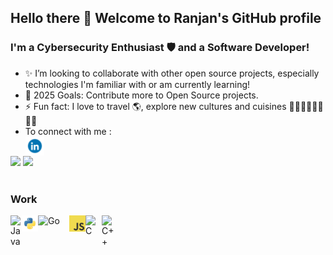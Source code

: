 ## Hello there 👋 Welcome to Ranjan's GitHub profile 

### I'm a Cybersecurity Enthusiast 🛡️ and a Software Developer!
- ✨ I’m looking to collaborate with other open source projects, especially technologies I'm familiar with or am currently learning!
- 🥅 2025 Goals: Contribute more to Open Source projects.
- ⚡ Fun fact: I love to travel 🌎, explore new cultures and cuisines 🍱🥟🍛🍜🧆🌮🥪🍰
- To connect with me : <br> [<img align="left" alt="Ranjan | LinkedIn" width="30px" src="LinkedIn_icon.png" />][linkedin]

<br>
<div display="flex">
  <img height="150em" src="http://github-profile-summary-cards.vercel.app/api/cards/profile-details?username=the-c0d3br34k3r&theme=tokyonight"/> 
  <img height="150em" src="https://github-profile-summary-cards.vercel.app/api/cards/most-commit-language?username=the-c0d3br34k3r&theme=tokyonight"/> 
</div>

<br />

### Work
[<img align="left" alt="Java" width="18px" src="https://cdn-icons-png.flaticon.com/512/226/226777.png" />][java_prs]
[<img align="left" alt="Python" width="26px" src="https://raw.githubusercontent.com/github/explore/80688e429a7d4ef2fca1e82350fe8e3517d3494d/topics/python/python.png" />][python_prs]
[<img align="left" alt="Go" width="50px" src="https://upload.wikimedia.org/wikipedia/commons/thumb/0/05/Go_Logo_Blue.svg/1200px-Go_Logo_Blue.svg.png" />][go_prs]
[<img align="left" alt="JavaScript" width="26px" src="https://raw.githubusercontent.com/github/explore/80688e429a7d4ef2fca1e82350fe8e3517d3494d/topics/javascript/javascript.png" />][javascript_prs]
[<img align="left" alt="C" width="26px" src="https://upload.wikimedia.org/wikipedia/commons/thumb/1/18/C_Programming_Language.svg/1200px-C_Programming_Language.svg.png" />][c_prs]
[<img align="left" alt="C++" width="26px" src="https://upload.wikimedia.org/wikipedia/commons/thumb/1/18/ISO_C%2B%2B_Logo.svg/1822px-ISO_C%2B%2B_Logo.svg.png" />][cpp_prs]
<!--
[<img align="left" alt="PostgreSQL" width="26px" src="https://raw.githubusercontent.com/github/explore/80688e429a7d4ef2fca1e82350fe8e3517d3494d/topics/postgresql/postgresql.png" />][postgresql_repos]
[<img align="left" alt="MySQL" width="26px" src="https://i0.wp.com/www.elearningworld.org/wp-content/uploads/2019/04/MySQL.svg.png?fit=600%2C400&ssl=1" />][mysql_repos]
[<img align="left" alt="ElasticSearch" width="26px" src="https://raw.githubusercontent.com/github/explore/d73b58ded658144cd29547485b8537306012eb86/topics/elasticsearch/elasticsearch.png" />][elasticsearch_repos]
<img align="left" alt="Splunk" width="26px" src="https://pbs.twimg.com/profile_images/1280930967025119232/cna8fSA7_400x400.jpg" />
<img align="left" alt="Bash" width="26px" src="https://upload.wikimedia.org/wikipedia/commons/thumb/4/4b/Bash_Logo_Colored.svg/1024px-Bash_Logo_Colored.svg.png" />
<img align="left" alt="PowerShell" width="26px" src="https://upload.wikimedia.org/wikipedia/commons/2/2f/PowerShell_5.0_icon.png" />
<img align="left" alt="Terminal" width="26px" src="https://raw.githubusercontent.com/github/explore/80688e429a7d4ef2fca1e82350fe8e3517d3494d/topics/terminal/terminal.png" />
<br>
#### Frontend
[<img align="left" alt="React" width="26px" src="https://raw.githubusercontent.com/github/explore/80688e429a7d4ef2fca1e82350fe8e3517d3494d/topics/react/react.png" />][react_repos]
[<img align="left" alt="JavaScript" width="26px" src="https://raw.githubusercontent.com/github/explore/80688e429a7d4ef2fca1e82350fe8e3517d3494d/topics/javascript/javascript.png" />][javascript_repos]
[<img align="left" alt="HTML5" width="26px" src="https://raw.githubusercontent.com/github/explore/80688e429a7d4ef2fca1e82350fe8e3517d3494d/topics/html/html.png" />][html5_repos]
[<img align="left" alt="CSS3" width="26px" src="https://raw.githubusercontent.com/github/explore/80688e429a7d4ef2fca1e82350fe8e3517d3494d/topics/css/css.png" />][css3_repos]
<br>
#### Tools
<img align="left" alt="Git" width="30px" src="https://softwareengineering101com.files.wordpress.com/2018/01/kate-semizhon-resume.png" />
<img align="left" alt="GitHub" width="26px" src="https://raw.githubusercontent.com/github/explore/78df643247d429f6cc873026c0622819ad797942/topics/github/github.png" />

<br />
### Publications
#### Scientific Papers
[[Google Scholar Profile]](https://scholar.google.ca/citations?hl=en&user=fSxQR8kAAAAJ&view_op=list_works&gmla=AH70aAWgso_ovzpgdQjGdzUTZWKE52sgkmvoJlncUVvlb8sEkwR2r_pW98wm2zTiT9ugiaZwQU7yQkhDRbviPRX9)
 - [R. Mohan, V. Vaidehi, Ajay Krishna A, Mahalakshmi M and S. S. Chakkaravarthy, "Complex Event Processing based Hybrid Intrusion Detection System," 2015 3rd International Conference on Signal Processing, Communication and Networking (ICSCN), Chennai, India, 2015, pp. 1-6, doi: 10.1109/ICSCN.2015.7219827.](https://ieeexplore.ieee.org/document/7219827)

#### Articles
 - [Countering rabbit holes at work](https://www.linkedin.com/pulse/countering-rabbit-holes-work-ranjan-mohan/?trackingId=1hIB0jISQrGlOrQrz6I2jg%3D%3D)

### Presentations
 - Debugging JVM performance issues [[Video]](https://youtu.be/DWBIDrAi4zo?si=JRdxNHDxSAiYuHYl) | [[Slides]](https://docs.google.com/presentation/d/e/2PACX-1vRIOScm-brw47Z_zSIjn2z3ASGawZadyEFT3Rww8cIGB6xBQUqXr5bbriF2BdtDka-1bLdtoxsT2IEL/pub?start=false&loop=false&delayms=3000) | [[Code]](https://github.com/padaiyal/jVaidhiyar/wiki/Debugging-Java-performance-issues)
 - Python - Best practices [[Video]](https://youtu.be/ioFwOt3_aWg?si=feMjNxKituHHZ1cf) | [[Code]](https://github.com/padaiyal/pyWiki)
 - Go - Best practices [[Video]](https://youtu.be/jKKJ_yXhXVg?si=2dtKD42a9Zvgf5fQ) | [[Code]](https://github.com/padaiyal/goWiki)
<br><br>
<img align="left" alt="the-c0d3br34k3r's's Github Stats" src="https://github-readme-stats.vercel.app/api?username=the-c0d3br34k3r&theme=radical&show_icons=true&include_all_commits=true&count_private=true" />
-->

[java_prs]: https://github.com/search?q=is%3Apr+author%3Athe-c0d3br34k3r+author%3Athe-c0d3br34k3r+language%3AJava&type=pullrequests
[python_prs]: https://github.com/search?q=is%3Apr+author%3Athe-c0d3br34k3r+author%3Athe-c0d3br34k3r+language%3APython&type=pullrequests
[go_prs]: https://github.com/search?q=is%3Apr+author%3Athe-c0d3br34k3r+author%3Athe-c0d3br34k3r+language%3AGo&type=pullrequests
[javascript_prs]: https://github.com/search?q=is%3Apr+author%3Athe-c0d3br34k3r+author%3Athe-c0d3br34k3r+language%3AJavaScript&type=pullrequests
[c_prs]: https://github.com/search?q=is%3Apr+author%3Athe-c0d3br34k3r+author%3Athe-c0d3br34k3r+language%3AC&type=pullrequests
[cpp_prs]: https://github.com/search?q=is%3Apr+author%3Athe-c0d3br34k3r+author%3Athe-c0d3br34k3r+language%3AC%2B%2B&type=pullrequests


[postgresql_repos]: https://github.com/search?q=topic%3Apostgresql+user%3Athe-c0d3br34k3r&type=Repositories
[mysql_repos]: https://github.com/search?q=language%3Amysql+author%3Athe-c0d3br34k3r+type%3Apr&type=issues
[elasticsearch_repos]: https://github.com/search?q=topic%3Aelasticsearch+user%3Athe-c0d3br34k3r&type=Repositories
[react_repos]: https://github.com/search?q=topic%3Areact+user%3Athe-c0d3br34k3r&type=Repositories
[javascript_repos]: https://github.com/search?q=language%3AJavaScript++author%3Athe-c0d3br34k3r+type%3Apr&type=pullrequests&s=comments&o=desc
[html5_repos]: https://github.com/search?q=topic%3Ahtml5+user%3Athe-c0d3br34k3r&type=Repositories
[css3_repos]: https://github.com/search?q=topic%3Acss3+user%3Athe-c0d3br34k3r&type=Repositories

[linkedin]: https://www.linkedin.com/in/ranjanmj/

